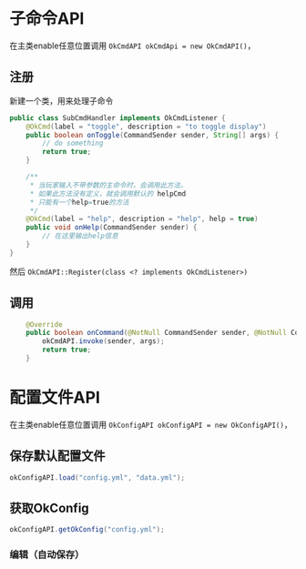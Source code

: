# 子命令API
在主类enable任意位置调用
`OkCmdAPI okCmdApi = new OkCmdAPI()`，

## 注册

新建一个类，用来处理子命令

```java
public class SubCmdHandler implements OkCmdListener {
    @OkCmd(label = "toggle", description = "to toggle display")
    public boolean onToggle(CommandSender sender, String[] args) {
        // do something
        return true;
    }

    /**
     * 当玩家输入不带参数的主命令时，会调用此方法，
     * 如果此方法没有定义，就会调用默认的 helpCmd
     * 只能有一个help=true的方法
     */
    @OkCmd(label = "help", description = "help", help = true)
    public void onHelp(CommandSender sender) {
        // 在这里输出help信息
    }
}
```
然后 `OkCmdAPI::Register(class <? implements OkCmdListener>)`

## 调用

```java
    @Override
    public boolean onCommand(@NotNull CommandSender sender, @NotNull Command command, @NotNull String label, @NotNull String[] args) {
        okCmdAPI.invoke(sender, args);
        return true;
    }
```

# 配置文件API

在主类enable任意位置调用
`OkConfigAPI okConfigAPI = new OkConfigAPI()`，

## 保存默认配置文件

```java
okConfigAPI.load("config.yml", "data.yml");
```

## 获取OkConfig

```java
okConfigAPI.getOkConfig("config.yml");
```

### 编辑（自动保存）

```java

```
